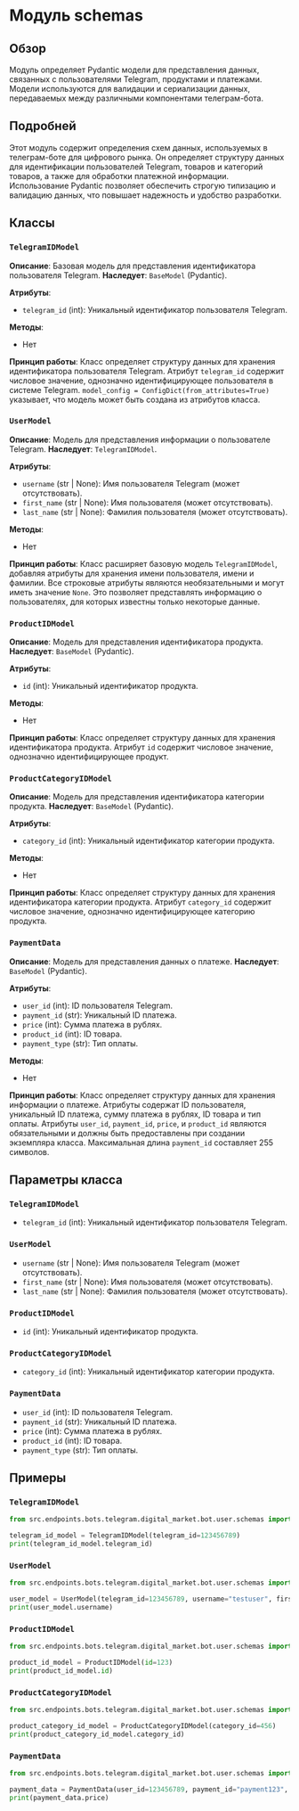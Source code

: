 # Модуль schemas

## Обзор

Модуль определяет Pydantic модели для представления данных, связанных с пользователями Telegram, продуктами и платежами. Модели используются для валидации и сериализации данных, передаваемых между различными компонентами телеграм-бота.

## Подробней

Этот модуль содержит определения схем данных, используемых в телеграм-боте для цифрового рынка. Он определяет структуру данных для идентификации пользователей Telegram, товаров и категорий товаров, а также для обработки платежной информации. Использование Pydantic позволяет обеспечить строгую типизацию и валидацию данных, что повышает надежность и удобство разработки.

## Классы

### `TelegramIDModel`

**Описание**: Базовая модель для представления идентификатора пользователя Telegram.
**Наследует**: `BaseModel` (Pydantic).

**Атрибуты**:
- `telegram_id` (int): Уникальный идентификатор пользователя Telegram.

**Методы**:
- Нет

**Принцип работы**:
Класс определяет структуру данных для хранения идентификатора пользователя Telegram. Атрибут `telegram_id` содержит числовое значение, однозначно идентифицирующее пользователя в системе Telegram. `model_config = ConfigDict(from_attributes=True)` указывает, что модель может быть создана из атрибутов класса.

### `UserModel`

**Описание**: Модель для представления информации о пользователе Telegram.
**Наследует**: `TelegramIDModel`.

**Атрибуты**:
- `username` (str | None): Имя пользователя Telegram (может отсутствовать).
- `first_name` (str | None): Имя пользователя (может отсутствовать).
- `last_name` (str | None): Фамилия пользователя (может отсутствовать).

**Методы**:
- Нет

**Принцип работы**:
Класс расширяет базовую модель `TelegramIDModel`, добавляя атрибуты для хранения имени пользователя, имени и фамилии. Все строковые атрибуты являются необязательными и могут иметь значение `None`. Это позволяет представлять информацию о пользователях, для которых известны только некоторые данные.

### `ProductIDModel`

**Описание**: Модель для представления идентификатора продукта.
**Наследует**: `BaseModel` (Pydantic).

**Атрибуты**:
- `id` (int): Уникальный идентификатор продукта.

**Методы**:
- Нет

**Принцип работы**:
Класс определяет структуру данных для хранения идентификатора продукта. Атрибут `id` содержит числовое значение, однозначно идентифицирующее продукт.

### `ProductCategoryIDModel`

**Описание**: Модель для представления идентификатора категории продукта.
**Наследует**: `BaseModel` (Pydantic).

**Атрибуты**:
- `category_id` (int): Уникальный идентификатор категории продукта.

**Методы**:
- Нет

**Принцип работы**:
Класс определяет структуру данных для хранения идентификатора категории продукта. Атрибут `category_id` содержит числовое значение, однозначно идентифицирующее категорию продукта.

### `PaymentData`

**Описание**: Модель для представления данных о платеже.
**Наследует**: `BaseModel` (Pydantic).

**Атрибуты**:
- `user_id` (int): ID пользователя Telegram.
- `payment_id` (str): Уникальный ID платежа.
- `price` (int): Сумма платежа в рублях.
- `product_id` (int): ID товара.
- `payment_type` (str): Тип оплаты.

**Методы**:
- Нет

**Принцип работы**:
Класс определяет структуру данных для хранения информации о платеже. Атрибуты содержат ID пользователя, уникальный ID платежа, сумму платежа в рублях, ID товара и тип оплаты. Атрибуты `user_id`, `payment_id`, `price`, и `product_id` являются обязательными и должны быть предоставлены при создании экземпляра класса. Максимальная длина `payment_id` составляет 255 символов.

## Параметры класса

### `TelegramIDModel`

- `telegram_id` (int): Уникальный идентификатор пользователя Telegram.

### `UserModel`

- `username` (str | None): Имя пользователя Telegram (может отсутствовать).
- `first_name` (str | None): Имя пользователя (может отсутствовать).
- `last_name` (str | None): Фамилия пользователя (может отсутствовать).

### `ProductIDModel`

- `id` (int): Уникальный идентификатор продукта.

### `ProductCategoryIDModel`

- `category_id` (int): Уникальный идентификатор категории продукта.

### `PaymentData`

- `user_id` (int): ID пользователя Telegram.
- `payment_id` (str): Уникальный ID платежа.
- `price` (int): Сумма платежа в рублях.
- `product_id` (int): ID товара.
- `payment_type` (str): Тип оплаты.

## Примеры

### `TelegramIDModel`
```python
from src.endpoints.bots.telegram.digital_market.bot.user.schemas import TelegramIDModel

telegram_id_model = TelegramIDModel(telegram_id=123456789)
print(telegram_id_model.telegram_id)
```

### `UserModel`
```python
from src.endpoints.bots.telegram.digital_market.bot.user.schemas import UserModel

user_model = UserModel(telegram_id=123456789, username="testuser", first_name="Test", last_name="User")
print(user_model.username)
```

### `ProductIDModel`
```python
from src.endpoints.bots.telegram.digital_market.bot.user.schemas import ProductIDModel

product_id_model = ProductIDModel(id=123)
print(product_id_model.id)
```

### `ProductCategoryIDModel`
```python
from src.endpoints.bots.telegram.digital_market.bot.user.schemas import ProductCategoryIDModel

product_category_id_model = ProductCategoryIDModel(category_id=456)
print(product_category_id_model.category_id)
```

### `PaymentData`
```python
from src.endpoints.bots.telegram.digital_market.bot.user.schemas import PaymentData

payment_data = PaymentData(user_id=123456789, payment_id="payment123", price=100, product_id=123, payment_type="card")
print(payment_data.price)
```
